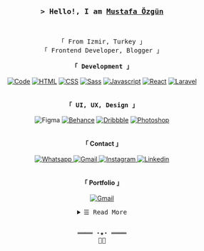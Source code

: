 <br>

<h3 align="center">
        <samp>&gt; Hello!, I am
                <b><a target="_blank" href="https://ozgunmustafa.com/">Mustafa Özgün</a></b>
        </samp>
</h3>
<br>

<p align="center">
        <!-- Organisation  -->
        <samp>
                「 From Izmir, Turkey 」
                <br>
                「 Frontend Developer, Blogger 」
                <br>
                <br>
        </samp>
         <samp>
               <b>「 Development 」</b>
                <br>
                <br>
        </samp>
        <!-- Programming Languages -->
        <a href="https://github.com/ozgunmustafa?tab=repositories" target="_blank"><img alt="Code" src="https://img.shields.io/badge/-code-000000?style=flat-square&logo=Plex&logoColor=white"></a>
        <a href="https://github.com/ozgunmustafa?tab=repositories" target="_blank"><img alt="HTML" src="https://img.shields.io/badge/-HTML-E34F26?style=flat-square&logo=HTML5&logoColor=white"></a>
        <a href="https://github.com/ozgunmustafa?tab=repositories" target="_blank"><img alt="CSS" src="https://img.shields.io/badge/-CSS-1572B6?style=flat-square&logo=CSS3&logoColor=white"></a>
        <a href="https://github.com/ozgunmustafa?tab=repositories" target="_blank"><img alt="Sass" src="https://img.shields.io/badge/-Sass-CF649A?style=flat-square&logo=Sass&logoColor=white"></a>
        <a href="https://github.com/ozgunmustafa?tab=repositories" target="_blank"><img alt="Javascript" src="https://img.shields.io/badge/-JavaScript-F7DF1E?style=flat-square&logo=JavaScript&logoColor=black"></a>
        <a href="https://github.com/ozgunmustafa?tab=repositories" target="_blank"><img alt="React" src="https://img.shields.io/badge/-React-61dafb?style=flat-square&logo=React&logoColor=black"></a>
        <a href="https://github.com/ozgunmustafa?tab=repositories" target="_blank"><img alt="Laravel" src="https://img.shields.io/badge/-Laravel-FF2D20?style=flat-square&logo=Laravel&logoColor=white"></a>
<br><br><br>
        <samp>
               <b>「 UI, UX, Design 」</b> 
                <br><br>
        </samp>
        <!-- Programming Languages -->
        <img alt="Figma" src="https://img.shields.io/badge/-Figma-000000?style=flat-square&logo=Figma&logoColor=white">
         <a href="https://www.behance.net/ozgunmustafa" target="_blank"><img alt="Behance" src="https://img.shields.io/badge/-Behance-0057ff?style=flat-square&logo=Behance&logoColor=white"></a>
         <a href="https://www.dribbble.com/ozgunmustafa" target="_blank"><img alt="Dribbble" src="https://img.shields.io/badge/-Dribbble-ea4c89?style=flat-square&logo=Dribbble&logoColor=white"></a>
         <a href="https://github.com/ozgunmustafa?tab=repositories" target="_blank"><img alt="Photoshop" src="https://img.shields.io/badge/-Photoshop-001D34?style=flat-square&logo=Photoshop&logoColor=2FA3F7"></a>
        <br><br><br>
               <b>「 Contact 」</b> 
                <br><br>
        </samp>
        <!-- Programming Languages -->
        <a href="https://wa.me/905073861125?text=Hello" target="_blank"><img alt="Whatsapp"
                src="https://img.shields.io/badge/-Whatsapp-25D366?style=flat-square&logo=Whatsapp&logoColor=white">
        </a>
        <a href="mailto:ozzgunmustafa@gmail.com" target="_blank"><img alt="Gmail"
                src="https://img.shields.io/badge/-Gmail-EA4335?style=flat-square&logo=Gmail&logoColor=white">
        </a>
        <!-- Instagram -->
        <a href="https://www.instagram.com/ozzgunmustafa/" target="_blank"><img alt="Instagram"
                src="https://img.shields.io/badge/-Instagram-E4405F?style=flat-square&logo=Instagram&logoColor=white">
        </a>
        <!-- Linkedin -->
        <a href="https://www.linkedin.com/in/ozgunmustafa/" target="_blank"><img alt="Linkedin"
                src="https://img.shields.io/badge/-Linkedin-0A66C2?style=flat-square&logo=Linkedin&logoColor=white">
        </a>
        <br><br><br>
               <b>「 Portfolio 」</b> 
                <br><br>
        </samp>
        <!-- Programming Languages -->
        <a href="https://cv.ozgunmustafa.com/works" target="_blank"><img alt="Gmail"
                src="https://img.shields.io/badge/Click%20for%20Visit%20My%20Portfolio-008090">
        </a>

</p>

<!-- Details Section-->
<details align="center">
    <summary> <samp>&#9776; Read More</samp></summary>
    <p align="center">
        <img align="center" src="https://github-readme-stats.vercel.app/api/top-langs/?username=ozgunmustafa&theme=default"style="display:block" />
        <br>
    </p>
</details>
<br>

<!-- Footer -->
<samp>
    <p align="center">
        ════ ⋆★⋆ ════
        <br>
        👨‍💻
    </p>
</samp>
